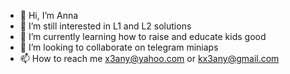 - 👋 Hi, I’m Anna
- 👀 I’m still interested in L1 and L2 solutions
- 🌱 I’m currently learning how to raise and educate kids good
- 💞️ I’m looking to collaborate on telegram miniaps
- 📫 How to reach me x3any@yahoo.com or kx3any@gmail.com

<!---
x3kany/x3kany is a ✨ special ✨ repository because its `README.md` (this file) appears on your GitHub profile.
You can click the Preview link to take a look at your changes.
--->
